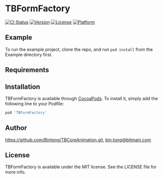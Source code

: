 # TBFormFactory

[![CI Status](https://img.shields.io/travis/https://github.com/Bintong/TBCoreAnimation.git/TBFormFactory.svg?style=flat)](https://travis-ci.org/https://github.com/Bintong/TBCoreAnimation.git/TBFormFactory)
[![Version](https://img.shields.io/cocoapods/v/TBFormFactory.svg?style=flat)](https://cocoapods.org/pods/TBFormFactory)
[![License](https://img.shields.io/cocoapods/l/TBFormFactory.svg?style=flat)](https://cocoapods.org/pods/TBFormFactory)
[![Platform](https://img.shields.io/cocoapods/p/TBFormFactory.svg?style=flat)](https://cocoapods.org/pods/TBFormFactory)

## Example

To run the example project, clone the repo, and run `pod install` from the Example directory first.

## Requirements

## Installation

TBFormFactory is available through [CocoaPods](https://cocoapods.org). To install
it, simply add the following line to your Podfile:

```ruby
pod 'TBFormFactory'
```

## Author

https://github.com/Bintong/TBCoreAnimation.git, bin.tong@bitmain.com

## License

TBFormFactory is available under the MIT license. See the LICENSE file for more info.
